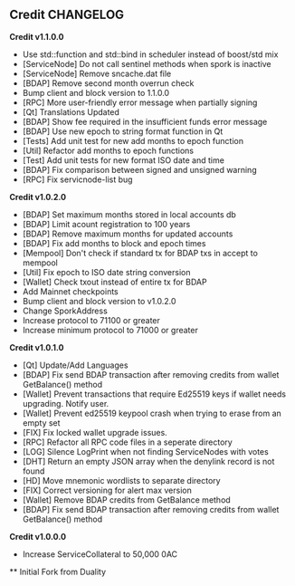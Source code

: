 **Credit CHANGELOG**
-------------------------

**Credit v1.1.0.0**

* Use std::function and std::bind in scheduler instead of boost/std mix
* [ServiceNode] Do not call sentinel methods when spork is inactive
* [ServiceNode] Remove sncache.dat file
* [BDAP] Remove second month overrun check
* Bump client and block version to 1.1.0.0
* [RPC] More user-friendly error message when partially signing
* [Qt] Translations Updated
* [BDAP] Show fee required in the insufficient funds error message
* [BDAP] Use new epoch to string format function in Qt
* [Tests] Add unit test for new add months to epoch function
* [Util] Refactor add months to epoch functions
* [Test] Add unit tests for new format ISO date and time
* [BDAP] Fix comparison between signed and unsigned warning
* [RPC] Fix servicnode-list bug


**Credit v1.0.2.0**

* [BDAP] Set maximum months stored in local accounts db
* [BDAP] Limit acount registration to 100 years
* [BDAP] Remove maximum months for updated accounts
* [BDAP] Fix add months to block and epoch times
* [Mempool] Don't check if standard tx for BDAP txs in accept to mempool
* [Util] Fix epoch to ISO date string conversion
* [Wallet] Check txout instead of entire tx for BDAP
* Add Mainnet checkpoints
* Bump client and block version to v1.0.2.0
* Change SporkAddress
* Increase protocol to 71100 or greater
* Increase minimum protocol to 71000 or greater


**Credit v1.0.1.0**

* [Qt] Update/Add Languages
* [BDAP] Fix send BDAP transaction after removing credits from wallet GetBalance() method
* [Wallet] Prevent transactions that require Ed25519 keys if wallet needs upgrading. Notify user.
* [Wallet] Prevent ed25519 keypool crash when trying to erase from an empty set
* [FIX] Fix locked wallet upgrade issues.
* [RPC] Refactor all RPC code files in a seperate directory
* [LOG] Silence LogPrint when not finding ServiceNodes with votes
* [DHT] Return an empty JSON array when the denylink record is not found
* [HD] Move mnemonic wordlists to separate directory
* [FIX] Correct versioning for alert max version
* [Wallet] Remove BDAP credits from GetBalance method
* [BDAP] Fix send BDAP transaction after removing credits from wallet GetBalance() method


**Credit v1.0.0.0**

* Increase ServiceCollateral to 50,000 0AC


** Initial Fork from Duality
